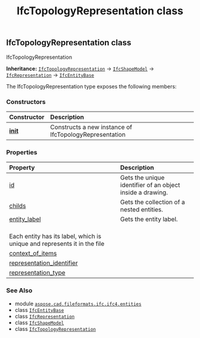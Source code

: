 ﻿---
title: IfcTopologyRepresentation class
second_title: Aspose.CAD for Python via .NET API References
description: 
type: docs
weight: 7260
url: /python-net/aspose.cad.fileformats.ifc.ifc4.entities/ifctopologyrepresentation/
is_root: false
---

## IfcTopologyRepresentation class

IfcTopologyRepresentation



**Inheritance:** [`IfcTopologyRepresentation`](/cad/python-net/aspose.cad.fileformats.ifc.ifc4.entities/ifctopologyrepresentation) → 
[`IfcShapeModel`](/cad/python-net/aspose.cad.fileformats.ifc.ifc4.entities/ifcshapemodel) → 
[`IfcRepresentation`](/cad/python-net/aspose.cad.fileformats.ifc.ifc4.entities/ifcrepresentation) → 
[`IfcEntityBase`](/cad/python-net/aspose.cad.fileformats.ifc/ifcentitybase)



The IfcTopologyRepresentation type exposes the following members:

### Constructors
| Constructor | Description |
| :- | :- |
| [__init__](/cad/python-net/aspose.cad.fileformats.ifc.ifc4.entities/ifctopologyrepresentation/__init__/#) | Constructs a new instance of IfcTopologyRepresentation |


### Properties
| Property | Description |
| :- | :- |
| [id](/cad/python-net/aspose.cad.fileformats.ifc.ifc4.entities/ifctopologyrepresentation/id) | Gets the unique identifier of an object inside a drawing. |
| [childs](/cad/python-net/aspose.cad.fileformats.ifc.ifc4.entities/ifctopologyrepresentation/childs) | Gets the collection of a nested entities. |
| [entity_label](/cad/python-net/aspose.cad.fileformats.ifc.ifc4.entities/ifctopologyrepresentation/entity_label) | Gets the entity label.<br/>Each entity has its label, which is unique and represents it in the file |
| [context_of_items](/cad/python-net/aspose.cad.fileformats.ifc.ifc4.entities/ifctopologyrepresentation/context_of_items) |  |
| [representation_identifier](/cad/python-net/aspose.cad.fileformats.ifc.ifc4.entities/ifctopologyrepresentation/representation_identifier) |  |
| [representation_type](/cad/python-net/aspose.cad.fileformats.ifc.ifc4.entities/ifctopologyrepresentation/representation_type) |  |



### See Also
* module [`aspose.cad.fileformats.ifc.ifc4.entities`](..)
* class [`IfcEntityBase`](/cad/python-net/aspose.cad.fileformats.ifc/ifcentitybase)
* class [`IfcRepresentation`](/cad/python-net/aspose.cad.fileformats.ifc.ifc4.entities/ifcrepresentation)
* class [`IfcShapeModel`](/cad/python-net/aspose.cad.fileformats.ifc.ifc4.entities/ifcshapemodel)
* class [`IfcTopologyRepresentation`](/cad/python-net/aspose.cad.fileformats.ifc.ifc4.entities/ifctopologyrepresentation)
